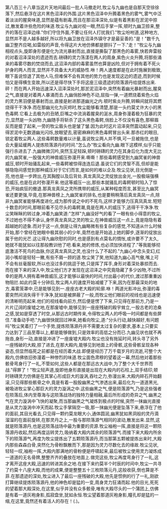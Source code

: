 第八百三十八章当这片天地间最后一批人马撤走时,牧尘与九幽也是自那天空徐徐落下,然后悬浮在这片黑色沼泽的外围.这片黑色沼泽中升腾着黑色的雾气,雾气中泛着淡淡的腥臭味道,显然是蕴有剧毒,而且在那沼泽深处,似是有着黑影在淤泥中掠过,散发着许些危险的味道.牧尘与九幽对视一眼,然后手掌一挥,顿时九幽卫掠来,整齐的落在沼泽边缘."你们守住外面,不要让任何人打扰我们."牧尘吩咐道,这种地方,显然并不是人越多越好,所以将九幽卫放在沼泽外镇守才是最妥善的."是！"数千九幽卫整齐应喝,如雷般的声音,令得这片大地仿佛都是颤抖了一下."走！"牧尘与九幽相视点头,旋即身形便是化为流光暴射而出,直接是撕裂了那黑色的毒雾,快若奔雷般的对着沼泽深处的遗迹而去.磅礴的灵力荡漾在两人的周身,紫色火炎升腾,将那些涌来的毒雾尽数的焚烧而去,这沼泽内部的毒雾虽然也算是凶险,但对于拥有着不死火护身的两人而言,显然并不具备太大的威胁性.咻！两人速度都是在此时施展到极致,眼下虽说惊退了其他人马,但难保不会有其他的势力也是发现这边的遗迹,而到时候怕又是得横生变故,所以还是得尽快下手将这座三级遗迹的陨落源丹给提炼出来.砰！而在两人开始迅速深入沼泽深处时,那淤泥沼泽中,突然有着幽光暴射而出,腥臭之气,直接是对着两人暴涌而去.九幽俏脸神色不动,屈指一弹,一道燃烧着紫色火焰的灵力黑羽便是暴射而出,直接是射进那道幽光之内.顿时紫炎升腾,转瞬间就将其燃烧得干干净净.而在那幽光化为灰烬时,牧尘能够看清楚,那是一头约莫丈许大小的黑色毒鳄.它看上去极为的丑陋,巨嘴之中流淌着腥臭的涎水,周身弥漫着极为狂暴的灵力,显然是一头凶物.九幽随手将斩杀了这头黑色毒鳄,俏脸上不仅没有喜色,那柳眉反而是蹙了起来,一旁的牧尘眉头也是皱了皱.因为此时这片沼泽突然震动起来,只见得淤泥中无数道幽光闪烁,放眼望去,密密麻麻的黑色毒鳄冒出头来.那赤红的眼目,锁定着牧尘两人.这些毒鳄数量难以计量,虽说牧尘两人并不惧,可一旦被拖住,也是会大量延缓两人提炼陨落源丹的时间."怎么办"牧尘看向九幽.眼下这模样,似乎只能强行杀进去了.九幽微微沉吟,突然玉足轻跺,顿时磅礴的灵力在其身后化为庞大无比的九幽冥雀,一股强大的神兽威压弥漫开来.嘶嘶！那些毒鳄感受到九幽冥雀的神兽威压,顿时开始骚乱起来,一些毒鳄被惊得连连后退.虽说它们的灵智不高,但却是能够隐隐间感觉到那种威压对于它们而言,是如何的难以企及.牧尘见状,目光倒是一亮,他也是一步跨出,在其胸膛以及后背处.真龙真凤之灵绽放出金光,一股极端强横的威压,也是在此时弥漫开来.他这等威压一出,那些本就骚乱的毒鳄顿时陷入了惊恐,开始疯狂的撤退.那真龙真凤之灵所携带的威压,从某种程度而言,甚至比九幽冥雀还要更强,毕竟,在那神兽榜上,九幽冥雀的排名,也是要稍稍落后真龙真凤一点,除非九幽冥雀能够再度进化,成为那传说之中的不死鸟,这样才能够力压真凤真龙.短短十数息的时间,那眼前看不见尽头的毒鳄潮,竟是在两人的威压下,逃得干干净净.牧尘笑眯眯的转过身,冲着九幽笑道:"怎样"九幽没好气的看了一眼有些小得意的牧尘,不过她也不得不承认,身怀真龙真凤之灵的牧尘,在神兽威压这一点上,竟是隐隐有着超越她的迹象.而对于这一点,倒是让得九幽略微有些复杂的感觉,不知道从什么时候开始,那个曾经在她眼中极其弱小的少年,竟然也是开始追上她的脚步,逐渐的绽放出属于他的光芒.这让得九幽欣慰的同时,也是感到有点莫名的惆怅,或许要不了太久,她就不能犹如以往那般教训他了吧.看来,她的修炼,也必须加快进程了."等我能够彻底激活不死鸟的血脉,你这真龙真凤之灵,也没什么了不起的."九幽心中念头变幻,红润小嘴却是轻轻一撇,有些不屑一顾的道.牧尘笑了笑,他知道九幽心高气傲,嘴上可不会有丝毫服软,所以也没过多的挑逗于她,只是挥了挥手,身形对着深处暴掠而去.而在接下来的深入中,牧尘他们方才发现在这沼泽之中究竟隐藏了多少凶物,不过所幸的是两人拥有着神兽威压,这才能够以最快的时间,付出最小的代价,渡过那重重凶物阻拦.如此约莫十分钟后,牧尘两人的速度开始减缓了下来,因为在那最深处的地方,毒雾笼罩中,已是能够见到一.座座古老大殿的轮廓.咻！两道光影冲出,弥漫的毒雾突然间消失得干干净净,犹如是被屏蔽了一般,而牧尘他们眼前的视线也是迅速便的清晰明亮起来.他们的视线看向前方,然后便是愣了下来,只见得在那前方,乃是一片片辽阔的废墟之地,在那废墟中,能够见到一座座残破的殿宇耸立,一股古老的沧桑之感,犹如是穿透了时空,从那远古时期传来,令得牧尘两人的呼吸一时间都是有些屏住."准备动手吧."九幽很快就回过神来,她看向牧尘,道:"分头行动,越快越好,有问题吗"牧尘笑着打了一个手势,提炼陨落源丹并不需要太过复杂的要求,基本上只要实力达到了三品至尊以上,都是能够做到,只是效率的高低之分而已.九幽见状也就不再拖沓,身形一动,直接是冲进了一座废墟大殿内.牧尘也没有拖延时间,转头寻了另外一座残破的大殿,掠了进去,在那大殿内,能够见到地面上的骨骸,这些骨骸呈现各种姿态,但显然临死之前都是在经历着大战.即便是经历了万千载岁月的流逝,可整个大殿内,仿佛依旧弥漫着一种惨烈的味道.牧尘面色肃穆的望着这一幕,然后他对着那些骸骨弯身行了一礼,不管如何,这些人都是在那远古大战中,为了整个大千世界而战."得罪了！"牧尘轻声道,旋即他身形直接是出现在大殿内的石柱上,双手结印,顿时磅礴灵力仿佛是在其掌心形成巨大的漩涡,吞吐之力,弥漫出来.大殿内碎石开始翻滚,只见得那些骸骨之中,竟是有着一股股幽黑之气渗透出来,最后化为一道道黑光,被吸进牧尘掌心那巨大的灵力漩涡之中.这些幽黑之气,便是陨落源气,乃是这些强者在陨落后,体内至尊海与这陨落战场的独特力量相融,最后所形成的奇异之气.幽黑之气在灵力漩涡中飞快的凝聚,而当那幽黑之气凝炼到极点的时候,突然一抹幽光直接是从灵力漩涡中冲天而起.牧尘手掌隔空一吸,那一抹幽光便是坠落下来,悬浮在了他的面前,其目光看去,只见得一颗约莫龙眼大小,通体圆润,幽黑犹如黑洞般的灵丹滴溜溜的在面前旋转,在那灵丹之上,一股与那陨落源气相同的波动,散发出来.显然,这就是陨落源丹,也是这陨落战场中最为重要的资源.牧尘袖袍一挥,直接是将这一颗陨落源丹收起,然后再度运转灵力,吸纳着大殿内其余的陨落源气.而接下来大殿内所余下的陨落源气,再度为牧尘提炼出了五颗陨落源丹,而当那第五颗被提炼出来时,大殿内那些森森白骨,突然化为骨粉飘散而下,那是因为灵力尽数化去的缘故.牧尘见状,轻轻一叹,袖袍一挥,大殿内那满地的骨粉便是呼啸起来,最后被牧尘使用灵力凝炼成一道道的无名骨牌,整整齐齐的叠放在地面上.做完这些,牧尘再度弯身行了一礼,这才离开这座大殿,迅速的转进其余之地.在接下来约莫半个时辰的时间中,牧尘一共寻了约莫十八座大殿,而他的成果,便是整整五十三枚陨落元丹,这般收获,倒也算是不菲.在那遗迹的深处,牧尘进入了最后一座残破的大殿,他先是惯例的行了一礼,刚欲打算继续提炼陨落源丹,他的神色却是猛的一变,周身灵力狂涌而起.他的目光,死死的望着那大殿深处,在这里,似乎并没有众多骸骨,唯有大殿尽头的一个蒲团上,仿佛是有着一道灰袍身影,孤寂盘坐,犹如永恒.牧尘望着那道灰袍身影,瞳孔却是猛的一缩,在这里,竟然还有着活人的存在！(.)。
